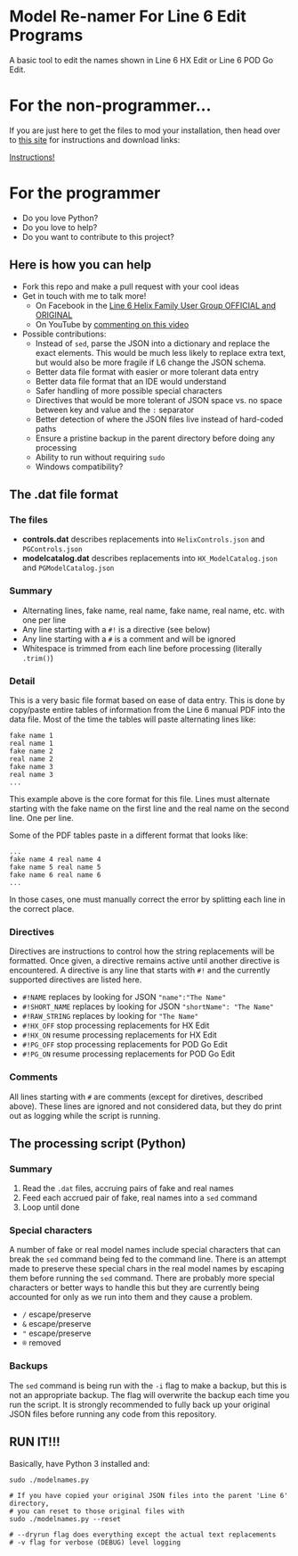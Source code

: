 # Model Re-namer For Line 6 Edit Programs

A basic tool to edit the names shown in Line 6 HX Edit or Line 6 POD Go Edit.

# For the non-programmer...

If you are just here to get the files to mod your installation, then head over to
[this site](https://benvesco.com/store/line-6-edit-real-names-mod) for
instructions and download links:

[Instructions!](https://benvesco.com/store/line-6-edit-real-names-mod)

# For the programmer

* Do you love Python?
* Do you love to help?
* Do you want to contribute to this project?

## Here is how you can help

* Fork this repo and make a pull request with your cool ideas
* Get in touch with me to talk more!
  * On Facebook in the [Line 6 Helix Family User Group OFFICIAL and ORIGINAL](https://www.facebook.com/groups/line6helixusergroup/)
  * On YouTube by [commenting on this video](https://www.youtube.com/watch?v=P6Gd5LzjM3k)
* Possible contributions:
  * Instead of `sed`, parse the JSON into a dictionary and replace the exact
    elements. This would be much less likely to replace extra text, but would
    also be more fragile if L6 change the JSON schema.
  * Better data file format with easier or more tolerant data entry
  * Better data file format that an IDE would understand
  * Safer handling of more possible special characters
  * Directives that would be more tolerant of JSON space vs. no space between
    key and value and the `:` separator
  * Better detection of where the JSON files live instead of hard-coded paths
  * Ensure a pristine backup in the parent directory before doing any processing
  * Ability to run without requiring `sudo`
  * Windows compatibility?

## The .dat file format

### The files

* **controls.dat** describes replacements into `HelixControls.json` and
  `PGControls.json`
* **modelcatalog.dat** describes replacements into `HX_ModelCatalog.json` and
  `PGModelCatalog.json`

### Summary

* Alternating lines, fake name, real name, fake name, real name, etc. with one
  per line
* Any line starting with a `#!` is a directive (see below)
* Any line starting with a `#` is a comment and will be ignored
* Whitespace is trimmed from each line before processing (literally `.trim()`)

### Detail

This is a very basic file format based on ease of data entry. This is done by
copy/paste entire tables of information from the Line 6 manual PDF into the data
file. Most of the time the tables will paste alternating lines like:

```
fake name 1
real name 1
fake name 2
real name 2
fake name 3
real name 3
...
```

This example above is the core format for this file. Lines must alternate
starting with the fake name on the first line and the real name on the second
line. One per line.

Some of the PDF tables paste in a different format that looks like:

```
...
fake name 4 real name 4
fake name 5 real name 5
fake name 6 real name 6
...
```

In those cases, one must manually correct the error by splitting each line in
the correct place.

### Directives

Directives are instructions to control how the string replacements will be
formatted. Once given, a directive remains active until another directive is
encountered. A directive is any line that starts with `#!` and the currently
supported directives are listed here.

* `#!NAME` replaces by looking for JSON `"name":"The Name"`
* `#!SHORT_NAME` replaces by looking for JSON `"shortName": "The Name"`
* `#!RAW_STRING` replaces by looking for `"The Name"`
* `#!HX_OFF` stop processing replacements for HX Edit
* `#!HX_ON` resume processing replacements for HX Edit
* `#!PG_OFF` stop processing replacements for POD Go Edit
* `#!PG_ON` resume processing replacements for POD Go Edit

### Comments

All lines starting with `#` are comments (except for diretives, described
above). These lines are ignored and not considered data, but they do print out
as logging while the script is running.

## The processing script (Python)

### Summary

1. Read the `.dat` files, accruing pairs of fake and real names
2. Feed each accrued pair of fake, real names into a `sed` command
3. Loop until done

### Special characters

A number of fake or real model names include special characters that can break
the `sed` command being fed to the command line. There is an attempt made to
preserve these special chars in the real model names by escaping them before
running the `sed` command. There are probably more special characters or better
ways to handle this but they are currently being accounted for only as we run
into them and they cause a problem.

* `/` escape/preserve
* `&` escape/preserve
* `"` escape/preserve
* `®` removed

### Backups

The `sed` command is being run with the `-i` flag to make a backup, but this is
not an appropriate backup. The flag will overwrite the backup each time you run
the script. It is strongly recommended to fully back up your original JSON files
before running any code from this repository.

## RUN IT!!!

Basically, have Python 3 installed and:

```
sudo ./modelnames.py

# If you have copied your original JSON files into the parent 'Line 6' directory,
# you can reset to those original files with
sudo ./modelnames.py --reset

# --dryrun flag does everything except the actual text replacements
# -v flag for verbose (DEBUG) level logging
```
